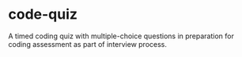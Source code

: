 # code-quiz
A timed coding quiz with multiple-choice questions in preparation for coding assessment as part of interview process.
